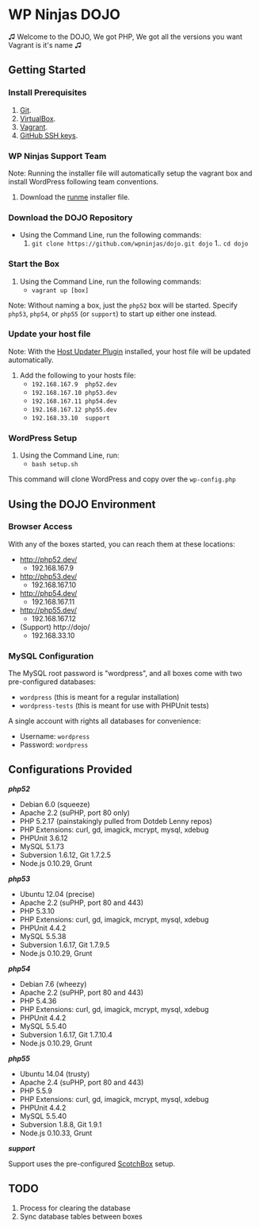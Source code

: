 # WP Ninjas DOJO

♫ Welcome to the DOJO, We got PHP,
  We got all the versions you want
  Vagrant is it's name ♫

## Getting Started

### Install Prerequisites

1. [Git](http://git-scm.com/book/en/v2/Getting-Started-Installing-Git).
1. [VirtualBox](https://www.virtualbox.org/).
1. [Vagrant](http://www.vagrantup.com/).
1. [GitHub SSH keys](https://help.github.com/articles/generating-ssh-keys/).

### WP Ninjas Support Team

Note: Running the installer file will automatically setup the vagrant box and install WordPress following team conventions.

1. Download the [runme](https://raw.githubusercontent.com/wpninjas/dojo/master/lib/support/runme.sh) installer file.
   
### Download the DOJO Repository

* Using the Command Line, run the following commands:
    1. `git clone https://github.com/wpninjas/dojo.git dojo`
    1.. `cd dojo`
    
### Start the Box

1. Using the Command Line, run the following commands:
    * `vagrant up [box]`

Note: Without naming a box, just the `php52` box will be started.
      Specify `php53`, `php54`, or `php55` (or `support`) to start up either one instead.
      
### Update your host file

Note: With the [Host Updater Plugin](https://github.com/cogitatio/vagrant-hostsupdater) installed, your host file will be updated automatically.

1. Add the following to your hosts file:
    * `192.168.167.9  php52.dev`
    * `192.168.167.10 php53.dev`
    * `192.168.167.11 php54.dev`
    * `192.168.167.12 php55.dev`
    * `192.168.33.10  support`
      
### WordPress Setup
1. Using the Command Line, run:
    * `bash setup.sh`

This command will clone WordPress and copy over the `wp-config.php`

## Using the DOJO Environment

### Browser Access

With any of the boxes started, you can reach them at these locations:

* http://php52.dev/
    * 192.168.167.9
* http://php53.dev/
    * 192.168.167.10
* http://php54.dev/
    * 192.168.167.11
* http://php55.dev/
    * 192.168.167.12
* (Support) http://dojo/
    * 192.168.33.10

### MySQL Configuration

The MySQL root password is "wordpress", and all boxes
come with two pre-configured databases:

* `wordpress` (this is meant for a regular installation)
* `wordpress-tests` (this is meant for use with PHPUnit tests)

A single account with rights all databases for convenience:

* Username: `wordpress`
* Password: `wordpress`

## Configurations Provided

***php52***

* Debian 6.0 (squeeze)
* Apache 2.2 (suPHP, port 80 only)
* PHP 5.2.17 (painstakingly pulled from Dotdeb Lenny repos)
* PHP Extensions: curl, gd, imagick, mcrypt, mysql, xdebug
* PHPUnit 3.6.12
* MySQL 5.1.73
* Subversion 1.6.12, Git 1.7.2.5
* Node.js 0.10.29, Grunt

***php53***

* Ubuntu 12.04 (precise)
* Apache 2.2 (suPHP, port 80 and 443)
* PHP 5.3.10
* PHP Extensions: curl, gd, imagick, mcrypt, mysql, xdebug
* PHPUnit 4.4.2
* MySQL 5.5.38
* Subversion 1.6.17, Git 1.7.9.5
* Node.js 0.10.29, Grunt

***php54***

* Debian 7.6 (wheezy)
* Apache 2.2 (suPHP, port 80 and 443)
* PHP 5.4.36
* PHP Extensions: curl, gd, imagick, mcrypt, mysql, xdebug
* PHPUnit 4.4.2
* MySQL 5.5.40
* Subversion 1.6.17, Git 1.7.10.4
* Node.js 0.10.29, Grunt

***php55***

* Ubuntu 14.04 (trusty)
* Apache 2.4 (suPHP, port 80 and 443)
* PHP 5.5.9
* PHP Extensions: curl, gd, imagick, mcrypt, mysql, xdebug
* PHPUnit 4.4.2
* MySQL 5.5.40
* Subversion 1.8.8, Git 1.9.1
* Node.js 0.10.33, Grunt

***support***

Support uses the pre-configured [ScotchBox](https://github.com/scotch-io/scotch-box) setup.

## TODO

1. Process for clearing the database
1. Sync database tables between boxes
